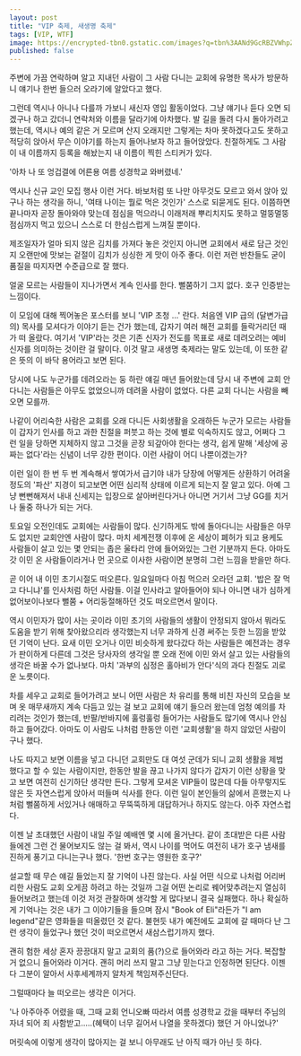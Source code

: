 ```yaml
---
layout: post
title: "VIP 축제, 새생명 축제"
tags: [VIP, WTF]
image: https://encrypted-tbn0.gstatic.com/images?q=tbn%3AANd9GcRBZVWhpZn5pNjBucL591GCBgdeq-u9BZCKNgXay6f0h_2QaYxd
published: false
---
```


주변에 가끔 연락하며 알고 지내던 사람이 그 사람 다니는 교회에 유명한 목사가 방문하니 얘기나 한번 들으러 오라기에 알았다고 했다. 

그런데 역시나 아니나 다를까 가보니 새신자 영입 활동이었다. 그냥 얘기나 듣다 오면 되겠구나 하고 갔더니 연락처와 이름을 달라기에 아차했다. 발 길을 돌려 다시 돌아가려고 했는데, 역시나 예의 같은 거 모르며 산지 오래지만 그렇게는 차마 못하겠다고도 못하고 적당히 앉아서 무슨 이야기를 하는지 들어나보자 하고 들어앉았다. 친절하게도 그 사람이 내 이름까지 등록을 해놨는지 내 이름이 찍힌 스티커가 있다.

'아차 나 또 엉겁결에 어른용 여름 성경학교 와버렸네.'

역시나 신규 교인 모집 행사 이런 거다. 바보처럼 또 나만 아무것도 모르고 와서 앉아 있구나 하는 생각을 하니, '여태 나이는 뭘로 먹은 것인가' 스스로 되묻게도 된다. 이쯤하면 끝나마자 곧장 돌아와야 맞는데 점심을 먹으라니 이래저래 뿌리치지도 못하고 멀뚱멀뚱 점심까지 먹고 있으니 스스로 더 한심스럽게 느껴질 뿐이다. 

제조일자가 얼마 되지 않은 김치를 가져다 놓은 것인지 아니면 교회에서 새로 담근 것인지 오랜만에 맛보는 겉절이 김치가 싱싱한 게 맛이 아주 좋다. 이런 저런 반찬들도 굳이 품질을 따지자면 수준급으로 잘 했다. 

얼굴 모르는 사람들이 지나가면서 계속 인사를 한다. 뻘쭘하기 그지 없다. 호구 인증받는 느낌이다. 

이 모임에 대해 찍어놓은 포스터를 보니 'VIP 초청 ...' 란다. 처음엔 VIP 급의 (달변가급의) 목사를 모셔다가 이야기 듣는 건가 했는데, 갑자기 여러 해전 교회를 들락거리던 때가 떠 올랐다. 여기서 'VIP'라는 것은 기존 신자가 전도를 목표로 새로 데려오려는 예비 신자를 의미하는 것이란 걸 말이다. 이것 말고 새생명 축제라는 말도 있는데, 이 또한 같은 뜻의 이 바닥 용어라고 보면 된다. 

당시에 나도 누군가를 데려오라는 둥 하란 얘길 매년 들어왔는데 당시 내 주변에 교회 안다니는 사람들은 아무도 없었으니까 데려올 사람이 없었다. 다른 교회 다니는 사람을 빼오면 모를까.

나같이 어리숙한 사람은 교회를 오래 다니든 사회생활을 오래하든 누군가 모르는 사람들이 갑자기 인사를 하고 과한 친절을 퍼붓고 하는 것에 별로 익숙하지도 않고, 어쩌다 그런 일을 당하면 지체하지 않고 그것을 곧장 되갚아야 한다는 생각, 쉽게 말해 '세상에 공짜는 없다'라는 신념이 너무 강한 편이다. 이런 사람이 어디 나뿐이겠는가? 

이런 일이 한 번 두 번 계속해서 쌓여가서 급기야 내가 당장에 어떻게든 상환하기 어려울 정도의 '파산' 지경이 되고보면 어떤 심리적 상태에 이르게 되는지 잘 알고 있다. 아예 그냥 뻔뻔해져서 내내 신세지는 입장으로 살아버린다거나 아니면 거기서 그냥 GG를 치거나 둘중 하나가 되는 거다.

토요일 오전인데도 교회에는 사람들이 많다. 신기하게도 밖에 돌아다니는 사람들은 아무도 없지만 교회안엔 사람이 많다. 마치 세계전쟁 이후에 온 세상이 폐허가 되고 용케도 사람들이 살고 있는 몇 안되는 좁은 울타리 안에 들어와있는 그런 기분까지 든다. 아마도 갓 이민 온 사람들이라거나 먼 곳으로 이사한 사람이면 분명히 그런 느낌을 받을만 하다. 

곧 이어 내 이민 초기시절도 떠오른다. 일요일마다 아침 먹으러 오라던 교회. '밥은 잘 먹고 다니냐'를 인사처럼 하던 사람들. 이걸 인사라고 알아들어야 되나 아니면 내가 심하게 없어보이나보다 뻘쭘 + 어리둥절해하던 것도 떠오르면서 말이다. 

역시 이민자가 많이 사는 곳이라 이민 초기의 사람들의 생활이 안정되지 않아서 뭐라도 도움을 받기 위해 찾아왔으리라 생각했는지 너무 과하게 신경 써주는 듯한 느낌을 받았던 기억이 난다. 요새 이민 오거나 이민 비슷하게 왔다갔다 하는 사람들은 예전과는 경우가 판이하게 다른데 그것은 당사자의 생각일 뿐 오래 전에 이민 와서 살고 있는 사람들의 생각은 바꿀 수가 없나보다. 마치 '과부의 심정은 홀아비가 안다'식의 과다 친절도 괴로운 노릇이다. 

차를 세우고 교회로 들어가려고 보니 어떤 사람은 차 유리를 통해 비친 자신의 모습을 보며 옷 매무새까지 계속 다듬고 있는 걸 보고 교회에 얘기 들으러 왔는데 엄청 예의를 차리려는 것인가 했는데, 반팔/반바지에 훌렁훌렁 들어가는 사람들도 많기에 역시나 안심하고 들어갔다. 아마도 이 사람도 나처럼 한동안 이런 '교회생활'을 하지 않았던 사람이구나 했다. 

나도 따지고 보면 이름을 넣고 다니던 교회만도 대 여섯 군데가 되니 교회 생활을 제법 했다고 할 수 있는 사람이지만, 한동안 발을 끊고 나가지 않다가 갑자기 이런 상황을 맞고 보면 여전히 신기하단 생각만 든다. 그렇게 모셔온 VIP들이 많은데 다들 아무렇지도 않은 듯 자연스럽게 앉아서 떠들며 식사를 한다. 이런 일이 본인들의 삶에서 흔했는지 나처럼 뻘쭘하게 서있거나 애매하고 무뚝뚝하게 대답하거나 하지도 않는다. 아주 자연스럽다. 

이젠 날 초대했던 사람이 내일 주일 예배엔 몇 시에 올거냔다. 같이 초대받은 다른 사람들에겐 그런 건 물어보지도 않는 걸 봐서, 역시 나이를 먹어도 여전히 내가 호구 냄새를 진하게 풍기고 다니는구나 했다. '한번 호구는 영원한 호구?'

설교할 때 무슨 얘길 들었는지 잘 기억이 나진 않는다. 사실 어떤 식으로 나처럼 어리버리한 사람도 교회 오게끔 하려고 하는 것일까 그걸 어떤 논리로 꿰어맞추려는지 열심히 들어보려고 했는데 이것 저것 관찰하며 생각할 게 많다보니 결국 실패했다. 하나 확실하게 기억나는 것은 내가 그 이야기들을 들으며 잠시 "Book of Eli"라든가 "I am legend"같은 영화들을 떠올렸던 것 같다. 불현듯 내가 예전에도 교회에 갈 때마다 난 그런 생각이 들었구나 했던 것이 떠오르면서 새삼스럽기까지 했다. 

괜히 험한 세상 혼자 끙끙대지 말고 교회의 품(?)으로 들어와라 라고 하는 거다. 복잡할 거 없으니 들어와라 이거다. 괜히 머리 쓰지 말고 그냥 믿는다고 인정하면 된단다. 이젠 다 그분이 알아서 사후세계까지 알차게 책임져주신단다. 

그럴때마다 늘 떠오르는 생각은 이거다.

'나 아주아주 어렸을 때, 그때 교회 언니오빠 따라서 여름 성경학교 갔을 때부터 주님의 자녀 되어 죄 사함받고.....(혜택이 너무 길어서 나열을 못하겠다) 했던 거 아니었나?'

머릿속에 이렇게 생각이 많아지는 걸 보니 아무래도 난 아직 때가 아닌 듯 하다.